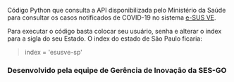 Código Python que consulta a API disponibilizada pelo Ministério da Saúde para consultar os casos notificados de COVID-19 no sistema [e-SUS VE](https://notifica.saude.gov.br/login "e-SUS VE").

Para executar o código basta colocar seu usuário, senha e alterar o index para a sigla do seu Estado. O index do estado de São Paulo ficaria:
> index = 'esusve-sp'

### Desenvolvido pela equipe de Gerência de Inovação da SES-GO
